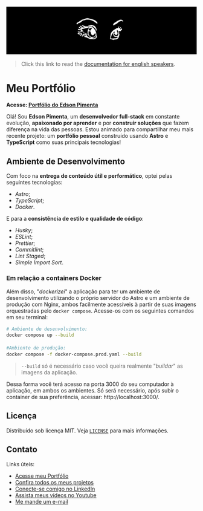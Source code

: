 [![](./.github/docs/img/readme_banner.jpeg)](https://www.edsonpimenta.net)

> Click this link to read the [documentation for english speakers](./README_EN.md).

# Meu Portfólio

**Acesse: [Portfólio do Edson Pimenta](https://www.edsonpimenta.net)**

Olá! Sou **Edson Pimenta**, um **desenvolvedor full-stack** em constante evolução, **apaixonado por aprender** e por **construir soluções** que fazem diferença na vida das pessoas. Estou animado para compartilhar meu mais recente projeto: um **portfólio pessoal** construído usando **Astro** e **TypeScript** como suas principais tecnologias!

## Ambiente de Desenvolvimento

Com foco na **entrega de conteúdo útil e performático**, optei pelas seguintes tecnologias:

- _Astro_;
- _TypeScript_;
- _Docker_.

E para a **consistência de estilo e qualidade de código**:

- _Husky_;
- _ESLint_;
- _Prettier_;
- _Commitlint_;
- _Lint Staged_;
- _Simple Import Sort_.

### Em relação a containers Docker

Além disso, "_dockerizei_" a aplicação para ter um ambiente de desenvolvimento utilizando o próprio servidor do Astro e um ambiente de produção com Nginx, ambos facilmente acessíveis à partir de suas imagens orquestradas pelo `docker compose`. Acesse-os com os seguintes comandos em seu terminal:

```bash
# Ambiente de desenvolvimento:
docker compose up --build

#Ambiente de produção:
docker compose -f docker-compose.prod.yaml --build
```

> `--build` só é necessário caso você queira realmente "_buildar_" as imagens da aplicação.

Dessa forma você terá acesso na porta 3000 do seu computador à aplicação, em ambos os ambientes. Só será necessário, após subir o container de sua preferência, acessar: http://localhost:3000/.

## Licença

Distribuído sob licença MIT. Veja [`LICENSE`](./LICENSE.md) para mais informações.

## Contato

Links úteis:

- [Acesse meu Portfólio](https://www.edsonpimenta.net)
- [Confira todos os meus projetos](https://github.com/eddyyxxyy)
- [Conecte-se comigo no LinkedIn](https://www.linkedin.com/in/eeddyyxxyy/)
- [Assista meus vídeos no Youtube](https://www.youtube.com/@eddyxide)
- [Me mande um e-mail](mailto:dev.eddyyxxyy@gmail.com?)

